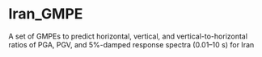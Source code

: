# Iran_GMPE
A set of GMPEs to predict horizontal, vertical, and vertical-to-horizontal ratios of PGA, PGV, and 5%-damped response spectra (0.01–10 s) for Iran
